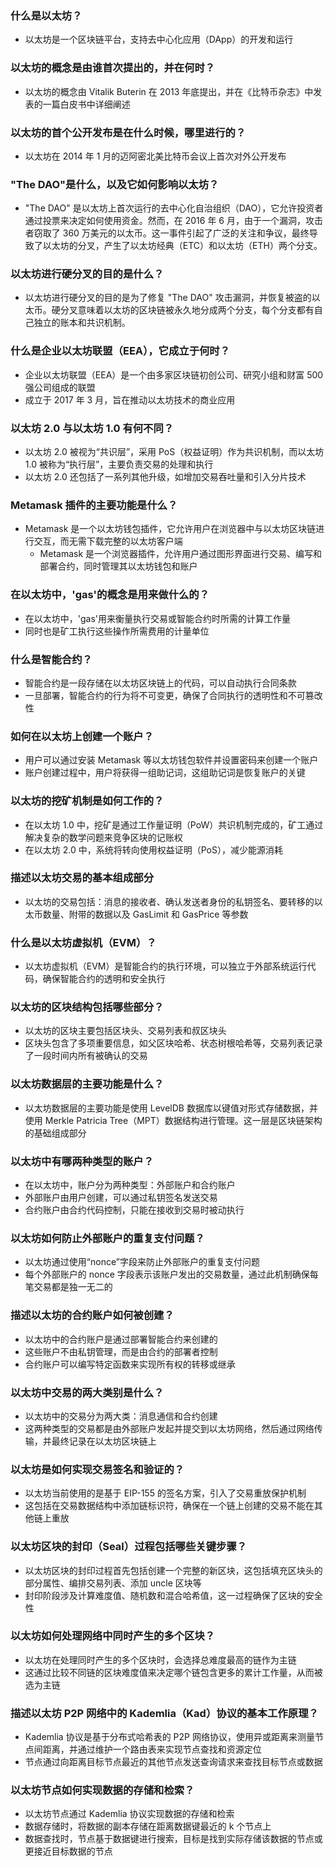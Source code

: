 ### 什么是以太坊？

- 以太坊是一个区块链平台，支持去中心化应用（DApp）的开发和运行

### 以太坊的概念是由谁首次提出的，并在何时？

- 以太坊的概念由 Vitalik Buterin 在 2013 年底提出，并在《比特币杂志》中发表的一篇白皮书中详细阐述

### 以太坊的首个公开发布是在什么时候，哪里进行的？

- 以太坊在 2014 年 1 月的迈阿密北美比特币会议上首次对外公开发布

### "The DAO"是什么，以及它如何影响以太坊？

- "The DAO" 是以太坊上首次运行的去中心化自治组织（DAO），它允许投资者通过投票来决定如何使用资金。然而，在 2016 年 6 月，由于一个漏洞，攻击者窃取了 360 万美元的以太币。这一事件引起了广泛的关注和争议，最终导致了以太坊的分叉，产生了以太坊经典（ETC）和以太坊（ETH）两个分支。

### 以太坊进行硬分叉的目的是什么？

- 以太坊进行硬分叉的目的是为了修复 "The DAO" 攻击漏洞，并恢复被盗的以太币。硬分叉意味着以太坊的区块链被永久地分成两个分支，每个分支都有自己独立的账本和共识机制。

### 什么是企业以太坊联盟（EEA），它成立于何时？

- 企业以太坊联盟（EEA）是一个由多家区块链初创公司、研究小组和财富 500 强公司组成的联盟
- 成立于 2017 年 3 月，旨在推动以太坊技术的商业应用

### 以太坊 2.0 与以太坊 1.0 有何不同？

- 以太坊 2.0 被视为“共识层”，采用 PoS（权益证明）作为共识机制，而以太坊 1.0 被称为“执行层”，主要负责交易的处理和执行
- 以太坊 2.0 还包括了一系列其他升级，如增加交易吞吐量和引入分片技术

### Metamask 插件的主要功能是什么？

- Metamask 是一个以太坊钱包插件，它允许用户在浏览器中与以太坊区块链进行交互，而无需下载完整的以太坊客户端
  - Metamask 是一个浏览器插件，允许用户通过图形界面进行交易、编写和部署合约，同时管理其以太坊钱包和账户

### 在以太坊中，'gas'的概念是用来做什么的？

- 在以太坊中，'gas'用来衡量执行交易或智能合约时所需的计算工作量
- 同时也是矿工执行这些操作所需费用的计量单位

### 什么是智能合约？

- 智能合约是一段存储在以太坊区块链上的代码，可以自动执行合同条款
- 一旦部署，智能合约的行为将不可变更，确保了合同执行的透明性和不可篡改性

### 如何在以太坊上创建一个账户？

- 用户可以通过安装 Metamask 等以太坊钱包软件并设置密码来创建一个账户
- 账户创建过程中，用户将获得一组助记词，这组助记词是恢复账户的关键

### 以太坊的挖矿机制是如何工作的？

- 在以太坊 1.0 中，挖矿是通过工作量证明（PoW）共识机制完成的，矿工通过解决复杂的数学问题来竞争区块的记账权
- 在以太坊 2.0 中，系统将转向使用权益证明（PoS），减少能源消耗

### 描述以太坊交易的基本组成部分

- 以太坊的交易包括：消息的接收者、确认发送者身份的私钥签名、要转移的以太币数量、附带的数据以及 GasLimit 和 GasPrice 等参数

### 什么是以太坊虚拟机（EVM）？

- 以太坊虚拟机（EVM）是智能合约的执行环境，可以独立于外部系统运行代码，确保智能合约的透明和安全执行

### 以太坊的区块结构包括哪些部分？

- 以太坊的区块主要包括区块头、交易列表和叔区块头
- 区块头包含了多项重要信息，如父区块哈希、状态树根哈希等，交易列表记录了一段时间内所有被确认的交易

### 以太坊数据层的主要功能是什么？

- 以太坊数据层的主要功能是使用 LevelDB 数据库以键值对形式存储数据，并使用 Merkle Patricia Tree（MPT）数据结构进行管理。这一层是区块链架构的基础组成部分

### 以太坊中有哪两种类型的账户？

- 在以太坊中，账户分为两种类型：外部账户和合约账户
- 外部账户由用户创建，可以通过私钥签名发送交易
- 合约账户由合约代码控制，只能在接收到交易时被动执行

### 以太坊如何防止外部账户的重复支付问题？

- 以太坊通过使用“nonce”字段来防止外部账户的重复支付问题
- 每个外部账户的 nonce 字段表示该账户发出的交易数量，通过此机制确保每笔交易都是独一无二的

### 描述以太坊的合约账户如何被创建？

- 以太坊中的合约账户是通过部署智能合约来创建的
- 这些账户不由私钥管理，而是由合约的部署者控制
- 合约账户可以编写特定函数来实现所有权的转移或继承

### 以太坊中交易的两大类别是什么？

- 以太坊中的交易分为两大类：消息通信和合约创建
- 这两种类型的交易都是由外部账户发起并提交到以太坊网络，然后通过网络传输，并最终记录在以太坊区块链上

### 以太坊是如何实现交易签名和验证的？

- 以太坊当前使用的是基于 EIP-155 的签名方案，引入了交易重放保护机制
- 这包括在交易数据结构中添加链标识符，确保在一个链上创建的交易不能在其他链上重放

### 以太坊区块的封印（Seal）过程包括哪些关键步骤？

- 以太坊区块的封印过程首先包括创建一个完整的新区块，这包括填充区块头的部分属性、编排交易列表、添加 uncle 区块等
- 封印阶段涉及计算难度值、随机数和混合哈希值，这一过程确保了区块的安全性

### 以太坊如何处理网络中同时产生的多个区块？

- 以太坊在处理同时产生的多个区块时，会选择总难度最高的链作为主链
- 这通过比较不同链的区块难度值来决定哪个链包含更多的累计工作量，从而被选为主链

### 描述以太坊 P2P 网络中的 Kademlia（Kad）协议的基本工作原理？

- Kademlia 协议是基于分布式哈希表的 P2P 网络协议，使用异或距离来测量节点间距离，并通过维护一个路由表来实现节点查找和资源定位
- 节点通过向距离目标节点最近的其他节点发送查询请求来查找目标节点或数据

### 以太坊节点如何实现数据的存储和检索？

- 以太坊节点通过 Kademlia 协议实现数据的存储和检索
- 数据存储时，将数据的副本存储在距离数据键最近的 k 个节点上
- 数据查找时，节点基于数据键进行搜索，目标是找到实际存储该数据的节点或更接近目标数据的节点

